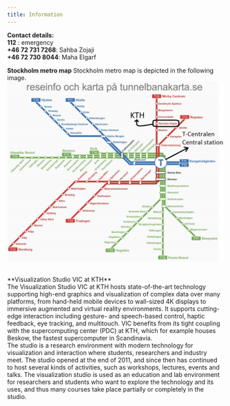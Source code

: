 ```yaml
---
title: Information
---
```

**Contact details:**
<br>
**112** : emergency
<br>
**+46 72 731 7268**: Sahba Zojaji
<br>
**+46 72 730 8044**: Maha Elgarf
<br>

**Stockholm metro map**
Stockholm metro map is depicted in the following image.
<br>
<img src="/assets/images/metro.jpg" alt="metro map">

<br>
**Visualization Studio VIC at KTH**
<br>
The Visualization Studio VIC at KTH hosts state-of-the-art technology supporting high-end graphics and visualization of complex data over many platforms, from hand-held mobile devices to wall-sized 4K displays to immersive augmented and virtual reality environments. It supports cutting-edge interaction including gesture- and speech-based control, haptic feedback, eye tracking, and multitouch. VIC benefits from its tight coupling with the supercomputing center (PDC) at KTH, which for example houses Beskow, the fastest supercomputer in Scandinavia.
<br>
The studio is a research environment with modern technology for visualization and interaction where students, researchers and industry meet. The studio opened at the end of 2011, and since then has continued to host several kinds of activities, such as workshops, lectures, events and talks. The visualization studio is used as an education and lab environment for researchers and students who want to explore the technology and its uses, and thus many courses take place partially or completely in the studio.
